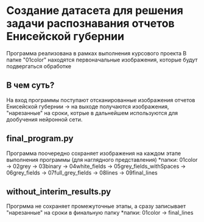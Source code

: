 # Создание датасета для решения задачи распознавания отчетов Енисейской губернии

Программа реализована в рамках выполнения курсового проекта
В папке "01color" находятся первоначальные изображения, которые будут подвергаться обработке

## В чем суть?

На вход программы поступают отсканированные изображения отчетов Енисейской губернии ->
на выходе получаются изображения, "нарезанные" на сроки, котрые в дальнейшем используются для дообучения нейронной сети.

## final_program.py

Программа поочередно сохраняет изображения на каждом этапе выполнения программы (для наглядного представления)
*папки:
01color -> 02grey -> 03binary -> 04white_fields -> 05grey_fields_withSpaces -> 06grey_fields -> 07full_grey_fields -> 08lines -> 09final_lines

## without_interim_results.py

Прогрмма не сохраняет промежуточные этапы, а сразу записывает "нарезанные" на сроки в финальную папку
*папки:
01color -> final_lines
